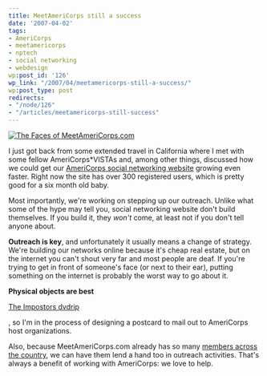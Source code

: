 ```yaml
---
title: MeetAmeriCorps still a success
date: '2007-04-02'
tags:
- AmeriCorps
- meetamericorps
- nptech
- social networking
- webdesign
wp:post_id: '126'
wp_link: "/2007/04/meetamericorps-still-a-success/"
wp:post_type: post
redirects:
- "/node/126"
- "/articles/meetamericorps-still-success"
---
```


[ ![The Faces of MeetAmeriCorps.com](http://farm1.static.flickr.com/235/444085635_15a71d43c8.jpg) ](http://www.flickr.com/photos/bensheldon/444085635/ "Photo Sharing")

I just got back from some extended travel in California where I met with some fellow AmeriCorps\*VISTAs and, among other things, discussed how we could get our [AmeriCorps social networking website](http://meetamericorps.com) growing even faster. Right now the site has over 300 registered users, which is pretty good for a six month old baby.

Most importantly, we're working on stepping up our outreach. Unlike what some of the hype may tell you, social networking website don't build themselves. If you build it, they _won't_ come, at least not if you don't tell anyone about.

**Outreach is key**, and unfortunately it usually means a change of strategy. We're building our networks online because it's cheap real estate, but on the internet you can't shout very far and most people are deaf. If you're trying to get in front of someone's face (or next to their ear), putting something on the internet is probably the worst way to go about it.

**Physical objects are best**

[The Impostors dvdrip](http://time-travel.com/?the_impostors)

, so I'm in the process of designing a postcard to mail out to AmeriCorps host organizations.

Also, because MeetAmeriCorps.com already has so many [members across the country](http://meetamericorps.com/map), we can have them lend a hand too in outreach activities. That's always a benefit of working with AmeriCorps: we love to help.

